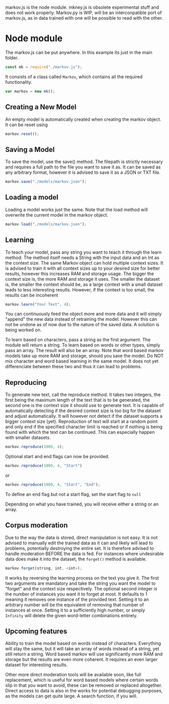 markov.js is the node module. mkney.js is obsolete experimental stuff and does not work properly. 
Markov.py is WIP, will be an interconpatible port of markov.js, as in data trained with one will be possible to read with the other. 

# Node module

The markov.js can be put anywhere. In this example its just in the main folder. 

```js
const mk = require("./markov.js");
```

It consists of a class called `Markov`, which contains all the required functionality. 

```js
var markov = new mk();
```

## Creating a New Model

An empty model is automatically created when creating the markov object. It can be reset using 
```js
markov.reset();
```

## Saving a Model

To save the model, use the save() method. The filepath is strictly necessary and requires a full path to the file you want to save it as. 
It can be saved as any arbitrary format, however it is advised to save it as a JSON or TXT file. 

```js
markov.save("./models/markov.json");
```

## Loading a model

Loading a model works just the same. Note that the load method will overwrite the current model in the markov object. 

```js
markov.load("./models/markov.json");
```

## Learning

To teach your model, pass any string you want to teach it through the learn method. 
The method itself needs a String with the input data and an Int as the context size. 
The same Markov object can hold multiple context sizes. It is advised to train it with all context sizes up to your desired size for better results, however this increases RAM and storage usage. 
The bigger the context size is, the more RAM and storage it uses. The smaller the dataset is, the smaller the context should be, as a large context with a small dataset leads to less interesting results. However, if the context is too small, the results can be incoherent 


```js
markov.learn("Your Text", 4);
```

You can continuously feed the object more and more data and it will simply "append" the new data instead of retraining the model. However this can not be undone as of now due to the nature of the saved data. A solution is being worked on. 

To learn based on characters, pass a string as the first argument. The module will return a string. To learn based on words or other types, simply pass an array. The result will also be an array. Note that word based markov models take up more RAM and storage, should you save the model. Do NOT mix character and word based learning in the same model. It does not yet differenciate between these two and thus it can lead to problems.

## Reproducing

To generate new text, call the reproduce method. It takes two integers, the first being the maximum length of the text that is to be generated, the second one is the context size it should use to generate text. 
It is capable of automatically detecting if the desired context size is too big for the dataset and adjust automatically. It will however not detect if the dataset supports a bigger context size (yet). 
Reproduction of text will start at a random point and only end if the specified character limit is reached or if nothing is being found with which the text can be continued. This can especially happen with smaller datasets. 

```js
markov.reproduce(1000, 4);
```

Optional start and end flags can now be provided. 

```js
markov.reproduce(1000, 4, "Start")
```
or
```js
markov.reproduce(1000, 4, "Start", "End");
```

To define an end flag but not a start flag, set the start flag to `null`

Depending on what you have trained, you will receive either a string or an array.

## Corpus moderation

Due to the way the data is stored, direct manipulation is not easy. It is not advised to manually edit the trained data as it can and likely will lead to problems, potentially destroying the entire set. It is therefore advised to handle moderation BEFORE the data is fed. For instances where undesirable data does make it into the dataset, the `forget()` method is available.

```js
markov.forget(string, int, <int>);
```
It works by reversing the learning process on the text you give it. The first two arguments are mandatory and take the string you want the model to "forget" and the context size respectively. The optional second integer is the number of instances you want it to forget at most. It defaults to 1 meaning it removes one instance of the provided text. Setting it to an arbitrary number will be the equivalent of removing that number of instances at once. Setting it to a sufficiently high number, or simply `Infinity` will delete the given word-letter combinations entirely.

## Upcoming features

Ability to train the model based on words instead of characters. Everything will stay the same, but it will take an array of words instead of a string, yet still return a string.
Word based markov will use significantly more RAM and storage but the results are even more coherent. It requires an even larger dataset for interesting results.


Other more direct moderation tools will be available soon, like full replacement, which is useful for word based models where certain words slip in that you want to avoid, these can be removed or replaced altogether.
Direct access to data is also in the works for potential debugging purposes, as the models can get quite large. A search function, if you will. 
